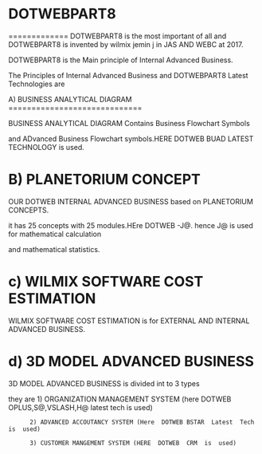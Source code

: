 # DOTWEBPART8
=============
DOTWEBPART8  is  the  most important  of  all and  DOTWEBPART8  is invented  by    wilmix jemin  j  in  JAS AND  WEBC   at  2017.

DOTWEBPART8  is  the  Main principle  of  Internal  Advanced Business.

The  Principles  of   Internal Advanced Business  and  DOTWEBPART8  Latest  Technologies are

A)  BUSINESS  ANALYTICAL  DIAGRAM
    =============================

BUSINESS  ANALYTICAL  DIAGRAM  Contains  Business Flowchart  Symbols  

and  ADvanced Business  Flowchart  symbols.HERE DOTWEB BUAD LATEST  TECHNOLOGY  is used.

B) PLANETORIUM  CONCEPT
  ======================

OUR DOTWEB INTERNAL ADVANCED  BUSINESS   based  on  PLANETORIUM CONCEPTS.

it  has  25 concepts with 25 modules.HEre  DOTWEB -J@. hence  J@  is  used for  mathematical  calculation

and mathematical  statistics.


c) WILMIX SOFTWARE COST ESTIMATION
 ================================

WILMIX  SOFTWARE  COST ESTIMATION  is  for  EXTERNAL  AND  INTERNAL  ADVANCED BUSINESS.


d) 3D MODEL  ADVANCED BUSINESS
 =============================

3D  MODEL  ADVANCED BUSINESS  is  divided  int  to  3 types

they are  1) ORGANIZATION MANAGEMENT SYSTEM (here  DOTWEB OPLUS,S@,VSLASH,H@ latest  tech  is used)

          2) ADVANCED ACCOUTANCY SYSTEM (Here  DOTWEB BSTAR  Latest  Tech  is  used)
          
          3) CUSTOMER MANGEMENT SYSTEM (HERE  DOTWEB  CRM  is  used)
